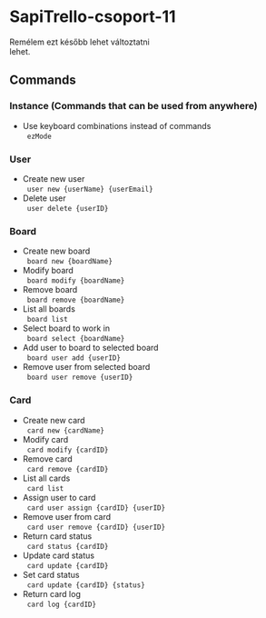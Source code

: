 # SapiTrello-csoport-11
Remélem ezt később lehet változtatni  
lehet.

## Commands
### Instance (Commands that can be used from anywhere)  
* Use keyboard combinations instead of commands  
	` ezMode`  
	
### User
* Create new user  
	` user new {userName} {userEmail}`  
* Delete user  
	` user delete {userID}`  

### Board  
* Create new board  
	` board new {boardName}`  
* Modify board  
	` board modify {boardName}`  
* Remove board  
	` board remove {boardName}`  
* List all boards  
	` board list`  
* Select board to work in  
	` board select {boardName}`  
* Add user to board to selected board  
	` board user add {userID}`  
* Remove user from selected board  
	` board user remove {userID}`  

### Card  
* Create new card  
	` card new {cardName}`  
* Modify card  
	` card modify {cardID}`  
* Remove card  
	` card remove {cardID}`  
* List all cards  
	` card list`  
* Assign user to card  
	` card user assign {cardID} {userID}`  
* Remove user from card  
	` card user remove {cardID} {userID}`  
* Return card status  
	` card status {cardID}`  
* Update card status  
	` card update {cardID}`  
* Set card status  
	` card update {cardID} {status}`  
* Return card log  
	` card log {cardID}`  
